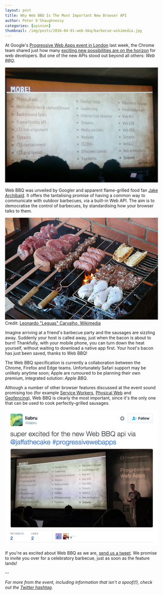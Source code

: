 ```yaml
---
layout: post
title: Why Web BBQ Is The Most Important New Browser API
author: Peter O'Shaughnessy
categories: [opinion]
thumbnail: /img/posts/2016-04-01-web-bbq/barbecue-wikimedia.jpg
---
```

At Google's [Progressive Web Apps event in London](http://lanyrd.com/2016/progressive-web-apps-london/) last week, the 
Chrome team shared just how many [exciting new possibilities are on the horizon](https://www.chromestatus.com/features) 
for web developers. But one of the new APIs stood out beyond all others: *Web BBQ*.

![Upcoming Web APIs](/img/posts/2016-04-01-web-bbq/new-browser-apis.jpg)

Web BBQ was unveiled by Googler and apparent flame-grilled food fan [Jake Archibald](https://twitter.com/jaffathecake). 
It offers the tantalising promise of having a common way to communicate with outdoor barbecues, via a built-in Web API. 
The aim is to democratise the control of barbecues, by standardising how your browser talks to them.

![Barbecue photo](/img/posts/2016-04-01-web-bbq/barbecue-wikimedia.jpg)
Credit: [Leonardo "Leguas" Carvalho, Wikimedia](https://commons.wikimedia.org/wiki/File:Churrasco_carioca.jpg)

Imagine arriving at a friend's barbecue party and the sausages are sizzling away. Suddenly your host is called away, 
just when the bacon is about to burn! Thankfully, with your mobile phone, you can turn down the heat yourself, without 
waiting to download a native app first. Your host's bacon has just been saved, thanks to Web BBQ!

The Web BBQ specification is currently a collaboration between the Chrome, Firefox and Edge teams. Unfortunately Safari 
support may be unlikely anytime soon; Apple are rumoured to be planning their own premium, integrated solution: 
*Apple BBQ*.

Although a number of other browser features discussed at the event sound promising too (for example [Service Workers](https://developer.mozilla.org/en-US/docs/Web/API/Service_Worker_API),
[Physical Web](https://google.github.io/physical-web/) and [Geofencing](http://www.plotprojects.com/geofencing-in-webapps/)), 
Web BBQ is clearly the most important, since it's the only one that can be used to cook perfectly-grilled sausages.

![Web BBQ tweet](/img/posts/2016-04-01-web-bbq/web-bbq-tweet.jpg)

If you're as excited about Web BBQ as we are, [send us a tweet](https://twitter.com/pebblecode). We promise to invite 
you over for a celebratory barbecue, just as soon as the feature lands!

--

*For more from the event, including information that isn't a spoof(!), check out the [Twitter hashtag](https://twitter.com/hashtag/progressivewebapps).*
